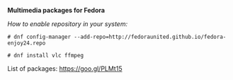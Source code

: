 **Multimedia packages for Fedora**

*How to enable repository in your system:*

```
# dnf config-manager --add-repo=http://fedoraunited.github.io/fedora-enjoy24.repo

# dnf install vlc ffmpeg
```
List of packages: https://goo.gl/PLMt15
